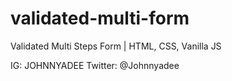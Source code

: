 # validated-multi-form
Validated Multi Steps Form | HTML, CSS, Vanilla JS

IG: JOHNNYADEE
Twitter:  @Johnnyadee
